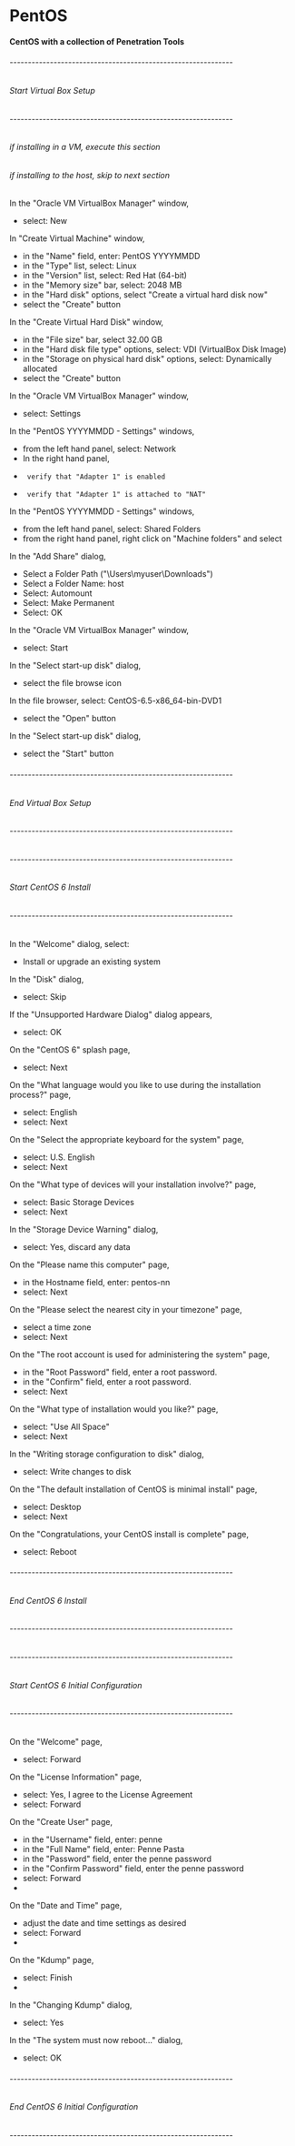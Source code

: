 # PentOS

#### CentOS with a collection of Penetration Tools

###### -------------------------------------------------------------
###### Start Virtual Box Setup
###### -------------------------------------------------------------
###### if installing in a VM, execute this section
###### if installing to the host, skip to next section
In the "Oracle VM VirtualBox Manager" window,
 - 	select: New

In "Create Virtual Machine" window, 
 - 	in the "Name" field, enter: PentOS YYYYMMDD
 - 	in the "Type" list, select: Linux
 - 	in the "Version" list, select: Red Hat (64-bit)
 - 	in the "Memory size" bar, select: 2048 MB
 - 	in the "Hard disk" options, select "Create a virtual hard disk now"
 - 	select the "Create" button

In the "Create Virtual Hard Disk" window,
 - 	in the "File size" bar, select 32.00 GB
 - 	in the "Hard disk file type" options, select: VDI (VirtualBox Disk Image)
 - 	in the "Storage on physical hard disk" options, select: Dynamically allocated
 - 	select the "Create" button

In the "Oracle VM VirtualBox Manager" window,
 - 	select: Settings

In the "PentOS YYYYMMDD - Settings" windows,
 - 	from the left hand panel, select: Network
 - 	In the right hand panel,
 - 		verify that "Adapter 1" is enabled
 - 		verify that "Adapter 1" is attached to "NAT"

In the "PentOS YYYYMMDD - Settings" windows,
 - 	from the left hand panel, select: Shared Folders
 - 	from the right hand panel, right click on "Machine folders" and select

In the "Add Share" dialog,
 - 	Select a Folder Path ("\Users\myuser\Downloads")
 - 	Select a Folder Name: host
 - 	Select: Automount
 - 	Select: Make Permanent
 - 	Select: OK

In the "Oracle VM VirtualBox Manager" window,
 - 	select: Start

In the "Select start-up disk" dialog,
 - 	select the file browse icon

In the file browser, select: CentOS-6.5-x86_64-bin-DVD1
 - 	select the "Open" button

In the "Select start-up disk" dialog,
 - 	select the "Start" button

###### -------------------------------------------------------------
###### End Virtual Box Setup
###### -------------------------------------------------------------

###### -------------------------------------------------------------
###### Start CentOS 6 Install
###### -------------------------------------------------------------
In the "Welcome" dialog, select:
 - 	Install or upgrade an existing system

In the "Disk" dialog,
 - 	select: Skip

If the "Unsupported Hardware Dialog" dialog appears,
 - 	select: OK

On the "CentOS 6" splash page,
 - 	select: Next

On the "What language would you like to use during the installation process?" page, 
 - 	select: English
 - 	select: Next

On the "Select the appropriate keyboard for the system" page,
 - 	select: U.S. English
 - 	select: Next

On the "What type of devices will your installation involve?" page,
 - 	select: Basic Storage Devices
 - 	select: Next

In the "Storage Device Warning" dialog, 
 - 	select: Yes, discard any data

On the "Please name this computer" page,
 - 	in the Hostname field, enter: pentos-nn
 - 	select: Next

On the "Please select the nearest city in your timezone" page,
 - 	select a time zone
 - 	select: Next

On the "The root account is used for administering the system" page, 
 - 	in the "Root Password" field, enter a root password.
 - 	in the "Confirm" field, enter a root password.
 - 	select: Next

On the "What type of installation would you like?" page,
 - 	select: "Use All Space"
 - 	select: Next

In the "Writing storage configuration to disk" dialog,
 - 	select: Write changes to disk

On the "The default installation of CentOS is minimal install" page,
 - 	select: Desktop
 - 	select: Next

On the "Congratulations, your CentOS install is complete" page,
 - 	select: Reboot

###### -------------------------------------------------------------
###### End CentOS 6 Install
###### -------------------------------------------------------------

###### -------------------------------------------------------------
###### Start CentOS 6 Initial Configuration
###### -------------------------------------------------------------
On the "Welcome" page,
 - 	select: Forward

On the "License Information" page,
 - 	select: Yes, I agree to the License Agreement
 - 	select: Forward

On the "Create User" page,
 - 	in the "Username" field, enter: penne
 - 	in the "Full Name" field, enter: Penne Pasta
 - 	in the "Password" field, enter the penne password
 - 	in the "Confirm Password" field, enter the penne password
 - 	select: Forward
 - 	
On the "Date and Time" page,
 - 	adjust the date and time settings as desired
 - 	select: Forward
 - 	
On the "Kdump" page,
 - 	select: Finish
 - 	
In the "Changing Kdump" dialog,
 - 	select: Yes

In the "The system must now reboot..." dialog,
 - 	select: OK

###### -------------------------------------------------------------
###### End CentOS 6 Initial Configuration
###### -------------------------------------------------------------

